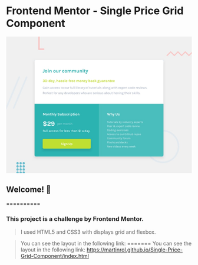 # Frontend Mentor - Single Price Grid Component

![Design preview for the Single Price Grid Component coding challenge](./design/desktop-preview.jpg)

## Welcome! 👋
==========

### This project is a challenge by Frontend Mentor. 
> I used HTML5 and CSS3 with displays grid and flexbox.


> You can see the layout in the following link: 
=======
> You can see the layout in the following link: https://martinrol.github.io/Single-Price-Grid-Component/index.html
